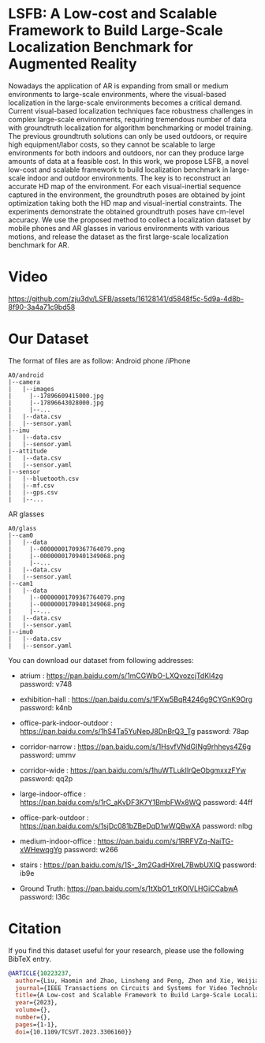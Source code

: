 # LSFB: A Low-cost and Scalable Framework to Build Large-Scale Localization Benchmark for Augmented Reality
Nowadays the application of AR is expanding from small or medium environments to large-scale environments, where the visual-based localization in the large-scale environments becomes a critical demand. Current visual-based localization techniques face robustness challenges in complex large-scale environments, requiring tremendous number of data with groundtruth localization for algorithm benchmarking or model training. The previous groundtruth solutions can only be used outdoors, or require high equipment/labor costs, so they cannot be scalable to large environments for both indoors and outdoors, nor can they produce large amounts of data at a feasible cost. In this work, we propose LSFB, a novel low-cost and scalable framework to build localization benchmark in large-scale indoor and outdoor environments. The key is to reconstruct an accurate HD map of the environment. For each visual-inertial sequence captured in the environment, the groundtruth poses are obtained by joint optimization taking both the HD map and visual-inertial constraints. The experiments demonstrate the obtained groundtruth poses have cm-level accuracy. We use the proposed method to collect a localization dataset by mobile phones and AR glasses in various environments with various motions, and release the dataset as the first large-scale localization benchmark for AR.

# Video
https://github.com/zju3dv/LSFB/assets/16128141/d5848f5c-5d9a-4d8b-8f90-3a4a71c9bd58

# Our Dataset
The format of files are as follow:
Android phone /iPhone
```shell
A0/android
|--camera
|   |--images
|     |--17896609415000.jpg
|     |--17896643028000.jpg
|     |--...
|   |--data.csv
|   |--sensor.yaml
|--imu
|   |--data.csv
|   |--sensor.yaml
|--attitude
|   |--data.csv
|   |--sensor.yaml
|--sensor
|   |--bluetooth.csv
|   |--mf.csv
|   |--gps.csv
|   |--...

```
AR glasses
```shell
A0/glass
|--cam0
|   |--data
|     |--00000001709367764079.png
|     |--00000001709401349068.png
|     |--...
|   |--data.csv
|   |--sensor.yaml
|--cam1
|   |--data
|     |--00000001709367764079.png
|     |--00000001709401349068.png
|     |--...
|   |--data.csv
|   |--sensor.yaml
|--imu0
|   |--data.csv
|   |--sensor.yaml

```



You can download our dataset from following addresses:

- atrium  : https://pan.baidu.com/s/1mCGWbO-LXQvozcjTdKl4zg  password: v748      
- exhibition-hall  : https://pan.baidu.com/s/1FXw5BqR4246g9CYGnK9Org  password: k4nb       
- office-park-indoor-outdoor  : https://pan.baidu.com/s/1hS4Ta5YuNepJ8DnBrQ3_Tg  password: 78ap
- corridor-narrow  : https://pan.baidu.com/s/1HsvfVNdGINg9rhheys4Z6g  password: ummv
- corridor-wide   : https://pan.baidu.com/s/1huWTLukIlrQeObgmxxzFYw  password: qq2p
- large-indoor-office : https://pan.baidu.com/s/1rC_aKvDF3K7Y1BmbFWx8WQ  password: 44ff     
- office-park-outdoor  : https://pan.baidu.com/s/1sjDc081bZBeDqD1wWQBwXA  password: nlbg
- medium-indoor-office   : https://pan.baidu.com/s/1RRFVZq-NaiTG-xWHewqgYg  password: w266 
- stairs  : https://pan.baidu.com/s/1S-_3m2GadHXreL7BwbUXIQ  password: ib9e

- Ground Truth: https://pan.baidu.com/s/1tXbO1_trKOlVLHGiCCabwA  password: l36c


# Citation

If you find this dataset useful for your research, please use the following BibTeX entry.

```bibtex
@ARTICLE{10223237,
  author={Liu, Haomin and Zhao, Linsheng and Peng, Zhen and Xie, Weijian and Jiang, Mingxuan and Zha, Hongbin and Bao, Hujun and Zhang, Guofeng},
  journal={IEEE Transactions on Circuits and Systems for Video Technology}, 
  title={A Low-cost and Scalable Framework to Build Large-Scale Localization Benchmark for Augmented Reality}, 
  year={2023},
  volume={},
  number={},
  pages={1-1},
  doi={10.1109/TCSVT.2023.3306160}}
```
